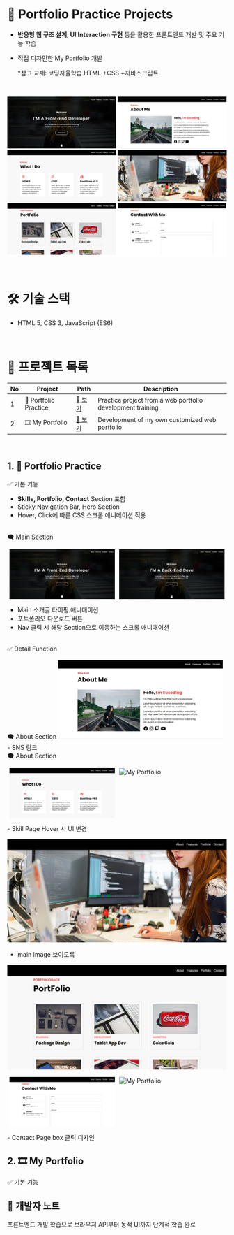 # 📃 Portfolio Practice Projects
- **반응형 웹 구조 설계, UI Interaction 구현** 등을 활용한 프론트엔드 개발 및 주요 기능 학습
- 직접 디자인한 My Portfolio 개발

  *참고 교재: 코딩자율학습 HTML +CSS +자바스크립트

<br>

![1_1](./rdme_images/practice_pages.png)


<br>

# 🛠 기술 스택

- HTML 5, CSS 3, JavaScript (ES6)

<br>

# 🎯 프로젝트 목록
| No | Project | Path | Description |
|------|--------------------|-----------|------|
| 1 | 🎵 Portfolio Practice | [🔗 보기](./cozadan-practice) | Practice project from a web portfolio development training  |
| 2 | 🎞 My Portfolio | [🔗 보기](./) | Development of my own customized web portfolio |

<br>

## 1. 🎵 Portfolio Practice

✅ 기본 기능
- **Skills, Portfolio, Contact** Section 포함
- Sticky Navigation Bar, Hero Section
- Hover, Click에 따른 CSS 스크롤 애니메이션 적용

<br>
<caption>🗨 Main Section</caption>
<br>

<p style="display: flex; justify-content: center; gap: 2%;">
  <img src="./rdme_images/1_1.JPG" alt="Practice Project" width="48%" />
  <img src="./rdme_images/1_2.JPG" alt="My Portfolio" width="48%" />
</p>

- Main 소개글 타이핑 애니매이션
- 포트폴리오 다운로드 버튼
- Nav 클릭 시 해당 Section으로 이동하는 스크롤 애니매이션

<br>
✅ Detail Function

<br>
<br>
<caption>🗨 About Section</caption>

<img src="./rdme_images/2about.JPG" alt="Practice Project" width="75%" />
- SNS 링크

<br>

<caption>🗨 About Section</caption>
<p style="display: flex; justify-content: center; gap: 2%;">
  <img src="./rdme_images/3do.JPG" alt="Practice Project" width="48%" />
  <img src="./rdme_images/3_2" alt="My Portfolio" width="48%" />
</p>
- Skill Page Hover 시 UI 변경

![4](./rdme_images/4bgimg.JPG)
- main image 보이도록

![5](./rdme_images/5pf.JPG)

<p style="display: flex; justify-content: center; gap: 2%;">
  <img src="./rdme_images/6contact.JPG" alt="Practice Project" width="48%" />
  <img src="./rdme_images/6_2" alt="My Portfolio" width="48%" />
</p>
- Contact Page box 클릭 디자인

## 2. 🎞 My Portfolio

✅ 기본 기능


## 👤 개발자 노트
프론트엔드 개발 학습으로 브라우저 API부터 동적 UI까지 단계적 학습 완료

